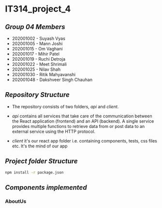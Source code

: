 # IT314_project_4

## *Group 04 Members*

- 202001002 - Suyash Vyas
- 202001005 - Mann Joshi
- 202001015 - Om Vaghani
- 202001017 - Mihir Patel
- 202001019 - Ruchi Detroja 
- 202001022 - Meet Shrimali
- 202001025 - Nilav Shah
- 202001030 - Ritik Mahyavanshi
- 202001048 - Dakshveer Singh Chauhan


## *Repository Structure*

- The repository consists of two folders, *api* and *client*.

- *api*  contains all services that take care of the communication between the React application (frontend) and an API (backend). A single service provides multiple functions to retrieve data from or post data to an external service using the HTTP protocol.

- *client* it's our react app folder i.e. containing components, tests, css files etc. It's the mind of our app

## *Project folder Structure*

```bash
npm install -r package.json
```

## *Components implemented*

### **AboutUs**

